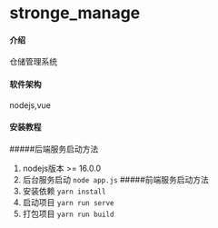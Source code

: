 # stronge_manage

#### 介绍
仓储管理系统

#### 软件架构
nodejs,vue


#### 安装教程
#####后端服务启动方法
1.  nodejs版本 >= 16.0.0
2.  后台服务启动 
    `node app.js`
#####前端服务启动方法
1.  安装依赖
    `yarn install`
2.  启动项目
     `yarn run serve`
3.  打包项目
    `yarn run build`
